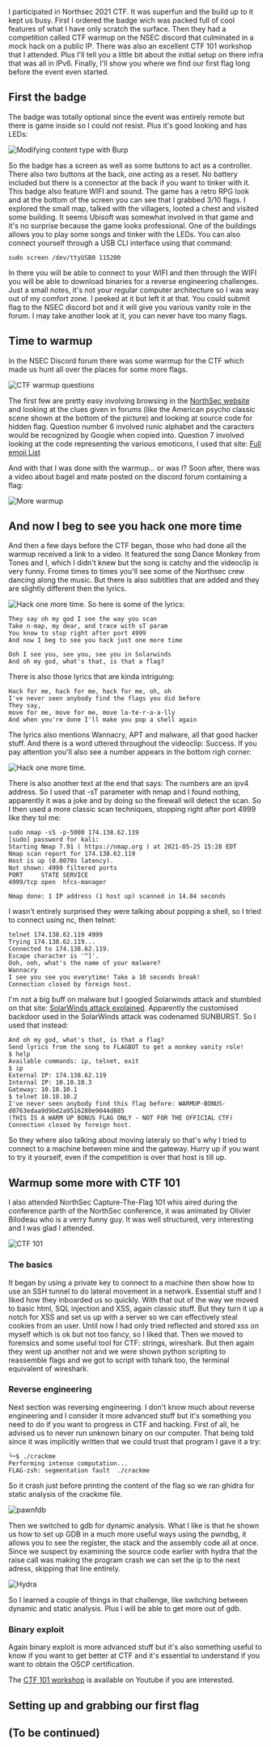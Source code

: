 I participated in Northsec 2021 CTF. It was superfun and the build up to it kept us busy. First I ordered the badge wich was packed full of cool features of what I have only scratch the surface. Then they had a competition called CTF warmup on the NSEC discord that culminated in a mock hack on a public IP. There was also an excellent CTF 101 workshop that I attended. Plus I'll tell you a little bit about the initial setup on there infra that was all in IPv6. Finally, I'll show you where we find our first flag long before the event even started.

## First the badge

The badge was totally optional since the event was entirely remote but there is game inside so I could not resist. Plus it's good looking and has LEDs:

![Modifying content type with Burp](/will-hack-for-coffee/assets/images/file-upload102.png)

So the badge has a screen as well as some buttons to act as a controller. There also two buttons at the back, one acting as a reset. No battery included but there is a connector at the back if you want to tinker with it. This badge also feature WIFI and sound. The game has a retro RPG look and at the bottom of the screen you can see that I grabbed 3/10 flags. I explored the small map, talked with the villagers, looted a chest and visited some building. It seems Ubisoft was somewhat involved in that game and it's no surprise because the game looks professional. One of the buildings allows you to play some songs and tinker with the LEDs. You can also connect yourself through a USB CLI interface using that command:
````
sudo screen /dev/ttyUSB0 115200
````
In there you will be able to connect to your WIFI and then through the WIFI you will be able to download binaries for a reverse engineering challenges. Just a small notes, it's not your regular computer architecture so I was way out of my comfort zone. I peeked at it but left it at that. You could submit flag to the NSEC discord bot and it will give you various vanity role in the forum. I may take another look at it, you can never have too many flags.

## Time to warmup

In the NSEC Discord forum there was some warmup for the CTF which made us hunt all over the places for some more flags.

![CTF warmup questions](/will-hack-for-coffee/assets/images/warmup-flag.png)

The first few are pretty easy involving browsing in the [NorthSec website](https://nsec.io/) and looking at the clues given in forums (like the American psycho classic scene shown at the bottom of the picture) and looking at source code for hidden flag. Question number 6 involved runic alphabet and the caracters would be recognized by Google when copied into. Question 7 involved looking at the code representing the various emoticons, I used that site:
[Full emoji List](https://unicode.org/emoji/charts/full-emoji-list.html)

And with that I was done with the warmup... or was I? Soon after, there was a video about bagel and mate posted on the discord forum containing a flag:

![More warmup](/will-hack-for-coffee/assets/images/more-warmup.png)

## And now I beg to see you hack one more time

And then a few days before the CTF began, those who had done all the warmup received a link to a video. It featured the song Dance Monkey from Tones and I, which I didn't knew but the song is catchy and the videoclip is very funny. Frome times to times you'll see some of the Northsec crew dancing along the music. But there is also subtitles that are added and they are slightly different then the lyrics.

![Hack one more time](/will-hack-for-coffee/assets/images/more-warmup.png). So here is some of the lyrics:

````
They say oh my god I see the way you scan
Take n-map, my dear, and trace with sT param
You know to stop right after port 4999
And now I beg to see you hack just one more time

Ooh I see you, see you, see you in Solarwinds
And oh my god, what's that, is that a flag?
````
There is also those lyrics that are kinda intriguing:
````
Hack for me, hack for me, hack for me, oh, oh
I've never seen anybody find the flags you did before
They say, 
move for me, move for me, move la-te-r-a-a-lly
And when you're done I'll make you pop a shell again
````
The lyrics also mentions Wannacry, APT and malware, all that good hacker stuff. And there is a word uttered throughout the videoclip: Success. If you pay attention you'll also see a number appears in the bottom righ corner:

![Hack one more time](/will-hack-for-coffee/assets/images/hidden-ip.png).

There is also another text at the end that says: The numbers are an ipv4 address. So I used that -sT parameter with nmap and I found nothing, apparently it was a joke and by doing so the firewall will detect the scan. So I then used a more classic scan techniques, stopping right after port 4999 like they tol me:

````
sudo nmap -sS -p-5000 174.138.62.119                                                        
[sudo] password for kali: 
Starting Nmap 7.91 ( https://nmap.org ) at 2021-05-25 15:28 EDT
Nmap scan report for 174.138.62.119
Host is up (0.0070s latency).
Not shown: 4999 filtered ports
PORT     STATE SERVICE
4999/tcp open  hfcs-manager

Nmap done: 1 IP address (1 host up) scanned in 14.84 seconds
````

I wasn't entirely surprised they were talking about popping a shell, so I tried to connect using nc, then telnet:

````
telnet 174.138.62.119 4999
Trying 174.138.62.119...
Connected to 174.138.62.119.
Escape character is '^]'.
Ooh, ooh, what's the name of your malware?
Wannacry
I see you see you everytime! Take a 10 seconds break!
Connection closed by foreign host.
````

I'm not a big buff on malware but I googled Solarwinds attack and stumbled on that site: [SolarWinds attack explained](https://www.csoonline.com/article/3601508/solarwinds-supply-chain-attack-explained-why-organizations-were-not-prepared.html). Apparently the customised backdoor used in the SolarWinds attack was codenamed SUNBURST. So I used that instead:

````
And oh my god, what's that, is that a flag? 
Send lyrics from the song to FLAGBOT to get a monkey vanity role!
$ help
Available commands: ip, telnet, exit
$ ip
External IP: 174.138.62.119
Internal IP: 10.10.10.3
Gateway: 10.10.10.1
$ telnet 10.10.10.2
I've never seen anybody find this flag before: WARMUP-BONUS-d0763edaa9d9bd2a9516280e9044d885
(THIS IS A WARM UP BONUS FLAG ONLY - NOT FOR THE OFFICIAL CTF)
Connection closed by foreign host.
````
So they where also talking about moving lateraly so that's why I tried to connect to a machine between mine and the gateway. Hurry up if you want to try it yourself, even if the competition is over that host is till up.

## Warmup some more with CTF 101

I also attended NorthSec Capture-The-Flag 101 whis aired during the conference parth of the NorthSec conference, it was animated by Olivier Bilodeau who is a verry funny guy. It was well structured, very interesting and I was glad I attended.

![CTF 101](/will-hack-for-coffee/assets/images/capture-the-flag-101.png)

### The basics
It began by using a private key to connect to a machine then show how to use an SSH tunnel to do lateral movement in a network. Essential stuff and I liked how they inboarded us so quickly. With that out of the way we moved to basic html, SQL injection and XSS, again classic stuff. But they turn it up a notch for XSS and set us up with a server so we can effectively steal cookies from an user. Until now I had only tried reflected and stored xss on myself which is ok but not too fancy, so I liked that. Then we moved to forensics and some useful tool for CTF: strings, wireshark. But then again they went up another not and we were shown python scripting to reassemble flags and we got to script with tshark too, the terminal equivalent of wireshark.

### Reverse engineering
Next section was reversing engineering. I don't know much about reverse engineering and I consider it more advanced stuff but it's something you need to do if you want to progress in CTF and hacking. First of all, he advised us to never run unknown binary on our computer. That being told since it was implicitly written that we could trust that program I gave it a try:

````
└─$ ./crackme
Performing intense computation...
FLAG-zsh: segmentation fault  ./crackme
````
So it crash just before printing the content of the flag so we ran ghidra for static analysis of the crackme file.

![pawnfdb](/will-hack-for-coffee/assets/images/pawngdb.png)

Then we switched to gdb for dynamic analysis. What I like is that he shown us how to set up GDB in a much more useful ways using the pwndbg, it allows you to see the register, the stack and the assembly code all at once. Since we suspect by examining the source code earlier with hydra that the raise call was making the program crash we can set the ip to the next adress, skipping that line entirely.

![Hydra](/will-hack-for-coffee/assets/images/hydra-crackme.png)

So I learned a couple of things in that challenge, like switching between dynamic and static analysis. Plus I will be able to get more out of gdb.

### Binary exploit

Again binary exploit is more advanced stuff but it's also something useful to know if you want to get better at CTF and it's essential to understand if you want to obtain the OSCP certification.

The [CTF 101 workshop](https://www.youtube.com/watch?v=wh7v_W27fbg) is available on Youtube if you are interested.

## Setting up and grabbing our first flag

## (To be continued)

